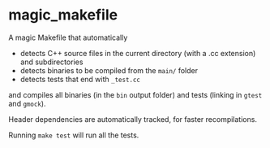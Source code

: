 # magic_makefile
A magic Makefile that automatically
- detects C++ source files in the current directory (with a .cc extension) and subdirectories
- detects binaries to be compiled from the `main/` folder
- detects tests that end with `_test.cc`

and compiles all binaries (in the `bin` output folder) and tests (linking in `gtest` and `gmock`).

Header dependencies are automatically tracked, for faster recompilations.

Running `make test` will run all the tests.
